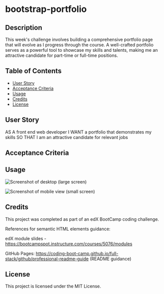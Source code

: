 # bootstrap-portfolio

## Description

This week's challenge involves building a comprehensive portfolio page that will evolve as I progress through the course. A well-crafted portfolio serves as a powerful tool to showcase my skills and talents, making me an attractive candidate for part-time or full-time positions.

## Table of Contents

- [User Story](#user-story)
- [Acceptance Criteria](#acceptance-criteria)
- [Usage](#usage)
- [Credits](#credits)
- [License](#license)

## User Story

AS A front end web developer
I WANT a portfolio that demonstrates my skills
SO THAT I am an attractive candidate for relevant jobs

## Acceptance Criteria

## Usage

 ![Screenshot of desktop (large screen)](./assets/images/)

 ![Screenshot of mobile view (small screen)](./assets/images/)

## Credits

This project was completed as part of an edX BootCamp coding challenge.

References for semantic HTML elements guidance: 

edX module slides - https://bootcampspot.instructure.com/courses/5076/modules

GitHub Pages: https://coding-boot-camp.github.io/full-stack/github/professional-readme-guide (README guidance)

## License

This project is licensed under the MIT License.